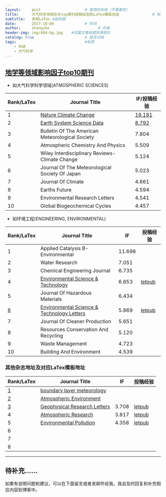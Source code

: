 ```yaml
---
layout:     post                    # 使用的布局（不需要改）
title:      大气科学领域杂志top期刊投稿经验和LaTex模板总结               # 标题 
subtitle:   多用LaTex #副标题
date:       2017-10-09              # 时间
author:     zhangzhe                      # 作者
header-img: img/404-bg.jpg    #这篇文章标题背景图片
catalog: true                       # 是否归档
tags:                               #标签
    - 科研
    - 大气科学
---
```


## [地学等领域影响因子top10期刊](https://mp.weixin.qq.com/s/JjSyCZIAxemYEUHDxKNgiA)
- 如大气科学科学领域(ATMOSPHERIC SCIENCES)  

|Rank/LaTex | Journal Title | IF/投稿经验| 
|---|-----------------|----|
| 1 | [Nature  Climate Change](https://www.nature.com/nclimate/) | [19.181](http://www.letpub.com.cn/index.php?journalid=8632&page=journalapp&view=detail) |
| 2 | [Earth System Science Data](https://www.earth-system-science-data.net/) | [8.792](http://www.letpub.com.cn/index.php?journalid=9985&page=journalapp&view=detail) |
| 3 | Bulletin  Of The American Meteorological Society  | 7.804 |
| 4 | Atmospheric Chemistry And Physics | 5.509 |
| 5 | Wiley  Interdisciplinary Reviews-Climate Change  | 5.124 |
| 6 | Journal Of The Meteorological Society  Of Japan  | 5.023 |
| 7 | Journal  Of Climate | 4.661 |
| 8 | Earths Future | 4.594 |
| 9 | Environmental  Research Letters | 4.541 |
| 10 | Global Biogeochemical Cycles | 4.457 |

- 如环境工程(ENGINEERING, ENVIRONMENTAL) 

|Rank/LaTex | Journal Title | IF|投稿经验| 
|---|-----------------|----|---------|
| 1 | Applied  Catalysis B-Environmental | 11.698 |
| 2 | Water Research | 7.051 |
| 3 | Chemical  Engineering Journal  | 6.735 |
| 4 | [Environmental Science & Technology](https://pubs.acs.org/journal/esthag/) | 6.653 |[letpub](http://www.letpub.com.cn/index.php?page=journalapp&view=detail&journalid=2566)|
| 5 | Journal  Of Hazardous Materials  | 6.434 |
|[6](https://ctan.org/tex-archive/macros/latex/contrib/achemso) | [Environmental Science & Technology  Letters](https://pubs.acs.org/journal/estlcu)  | 5.869 |[letpub](http://www.letpub.com.cn/index.php?page=journalapp&view=detail&journalid=9996)|
| 7 | Journal  Of Cleaner Production | 5.651 |
| 8 | Resources Conservation And Recycling | 5.120 |
| 9 | Waste  Management | 4.723 |
| 10 | Building And Environment | 4.539 |






### 其他杂志地址及对应LaTex模板地址

|Rank/LaTex | Journal Title | IF|投稿经验| 
|---|-----------------|----|----|
|[1](https://www.springer.com/earth+sciences+and+geography/atmospheric+sciences/journal/10546?detailsPage=pltci_3498553)|[boundary layer meteorology](https://link.springer.com/journal/10546)||  
|[2](https://www.elsevier.com/authors/author-schemas/latex-instructions)|[Atmospheric Environment](https://www.journals.elsevier.com/atmospheric-environment/)||  
|[3](https://publications.agu.org/author-resource-center/checklists-and-templates/)|[Geophysical Research Letters](https://grl-submit.agu.org/cgi-bin/main.plex) | 3.708| [letpub](http://www.letpub.com.cn/index.php?journalid=953&page=journalapp&view=detail)
|4|[Atmospheric Research](https://www.sciencedirect.com/journal/atmospheric-research)| 3.817   |[letpub](http://www.letpub.com.cn/index.php?page=journalapp&view=detail&journalid=955) 
 5|[Environmental Pollution](https://www.sciencedirect.com/journal/environmental-pollution)|4.358|[letpub](http://www.letpub.com.cn/index.php?journalid=2560&page=journalapp&view=detail)
|6|            ||
|7|     ||
|8|           ||

---

**待补充......**
---
如果有说明问题和建议，可以在下面留言或者发邮件给我，我会及时回复和补充相应内容到博客中。